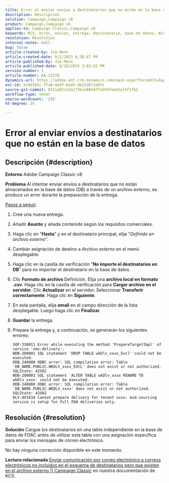 ```yaml
---
title: Error al enviar envíos a destinatarios que no están en la base de datos
description: Descripción
solution: Campaign,Campaign v8
product: Campaign,Campaign v8
applies-to: Campaign Classic,Campaign v8
keywords: KCS, error, envíos, entrega, destinatario, base de datos, ACC v8, Adobe Campaign Classic v8
resolution: Resolution
internal-notes: null
bug: false
article-created-by: Jim Menn
article-created-date: 8/2/2023 6:38:47 PM
article-published-by: Jim Menn
article-published-date: 8/16/2023 3:03:52 PM
version-number: 1
article-number: KA-22570
dynamics-url: https://adobe-ent.crm.dynamics.com/main.aspx?forceUCI=1&pagetype=entityrecord&etn=knowledgearticle&id=6b6596ca-6331-ee11-bdf3-6045bd006295
exl-id: 5c8d182c-7fa0-4e97-bed5-de213bf2a9fc
source-git-commit: 0311a02c52a273bce96b47fe2d3fea41a74f2fb2
workflow-type: tm+mt
source-wordcount: '233'
ht-degree: 2%

---
```


# Error al enviar envíos a destinatarios que no están en la base de datos

## Descripción {#description}


<b>Entorno</b>
Adobe Campaign Classic v8

<b>Problema</b>
Al intentar enviar envíos a destinatarios que no están almacenados en la base de datos (DB) a través de un archivo externo, se produce un error durante la preparación de la entrega.

<u>Pasos a seguir</u>:

1. Cree una nueva entrega.
2. Añadir <b>Asunto</b> y añada contenido según los requisitos comerciales.
3. Haga clic en &quot;<b>Hasta</b>&quot; y en el destinatario principal, elija &quot;*Definido en archivo externo*&quot;.
4. Cambiar asignación de destino a *Archivo externo* en el menú desplegable.
5. Haga clic en la casilla de verificación &quot;<b>No importe el </b><b>destinatarios</b><b> en DB</b>&quot; para no importar el destinatario en la base de datos.
6. Clic <b>Formato de archivo </b>Definición. Elija una <b>archivo local en formato .csv</b>. Haga clic en la casilla de verificación para <b>Cargar archivo en el servidor</b>. Clic <b>Actualizar</b> en el servidor. Seleccionar <b>Transferir correctamente</b>. Haga clic en <b>Siguiente</b>.
7. En esta pantalla, elija <b>email</b> en el campo dirección de la lista desplegable. Luego haga clic en <b>Finalizar</b>.
8. <b>Guardar</b> la entrega.
9. Prepare la entrega y, a continuación, se generarán los siguientes errores:




   ```
   SOP-330011 Error while executing the method 'PrepareTargetImpl' of service 'nms:delivery'.
   WDB-200001 SQL statement 'DROP TABLE wkDlv_xxxx_Excl' could not be executed.
   ODB-240000 ODBC error: SQL compilation error: Table 'DB_NAME.PUBLIC.WKDLV_xxxx_EXCL' does not exist or not authorized. SQLState: 42S02
   WDB-200001 SQL statement 'ALTER TABLE wkDlv_xxxx RENAME TO wkDlv_xxxx' could not be executed.
   ODB-240000 ODBC error: SQL compilation error: Table 'DB_NAME.PUBLIC.WKDLV_xxxx' does not exist or not authorized. SQLState: 42S02
   DLV-491034 Cannot prepare delivery for tenant xxxx: mid-sourcing service is setup for Full FDA deliveries only.
   ```



## Resolución {#resolution}


<b>Solución</b>
Cargue los destinatarios en una tabla independiente en la base de datos de FDAC antes de utilizar esta tabla con una asignación específica para enviar los mensajes de correo electrónico.

No hay ninguna corrección disponible en este momento.

<b>Lectura relacionada</b>
[Enviar comunicación por correo electrónico a correos electrónicos no incluidos en el esquema de destinatarios pero que existen en el archivo externo || Campaign Classic](https://experienceleague.adobe.com/docs/experience-cloud-kcs/kbarticles/KA-15917.html) en nuestra documentación de KCS.
